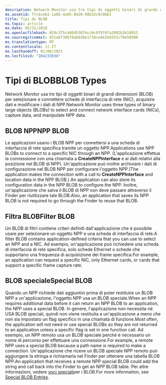 ```yaml
---
description: Network Monitor usa tre tipi di oggetti binari di grandi dimensioni (BLOB) per selezionare e connettere schede di interfaccia di rete (NIC), acquisire dati e modificare i dati di NPP.
ms.assetid: f7cbceb1-1a85-4a05-8420-90b32c9c9b61
title: Tipi di BLOB
ms.topic: article
ms.date: 05/31/2018
ms.openlocfilehash: 029c375c446d53074cc0c9797dfa2992b2b2d933
ms.sourcegitcommit: 831e8f3db78ab820e1710cede244553c70e50500
ms.translationtype: MT
ms.contentlocale: it-IT
ms.lasthandoff: 01/08/2021
ms.locfileid: "104233838"
---
```

# <a name="blob-types"></a><span data-ttu-id="5d30c-103">Tipi di BLOB</span><span class="sxs-lookup"><span data-stu-id="5d30c-103">BLOB Types</span></span>

<span data-ttu-id="5d30c-104">Network Monitor usa tre tipi di oggetti binari di grandi dimensioni (BLOB) per selezionare e connettere schede di interfaccia di rete (NIC), acquisire dati e modificare i dati di NPP.</span><span class="sxs-lookup"><span data-stu-id="5d30c-104">Network Monitor uses three types of binary large objects (BLOBs) to select and connect network interface cards (NICs), capture data, and manipulate NPP data.</span></span>

## <a name="npp-blob"></a><span data-ttu-id="5d30c-105">BLOB NPP</span><span class="sxs-lookup"><span data-stu-id="5d30c-105">NPP BLOB</span></span>

<span data-ttu-id="5d30c-106">Le applicazioni usano i BLOB NPP per connettersi a una scheda di interfaccia di rete specifica tramite un oggetto NPP.</span><span class="sxs-lookup"><span data-stu-id="5d30c-106">Applications use NPP BLOBs to connect to a specific NIC through an NPP.</span></span> <span data-ttu-id="5d30c-107">(L'applicazione effettua la connessione con una chiamata a **CreateNPPInterface** e ai dati relativi alla posizione nel BLOB di NPP). Un'applicazione può inoltre archiviare i dati di configurazione nel BLOB NPP per configurare l'oggetto NPP.</span><span class="sxs-lookup"><span data-stu-id="5d30c-107">(The application makes the connection with a call to **CreateNPPInterface** and location data in the NPP BLOB.) An application can also store its configuration data in the NPP BLOB to configure the NPP.</span></span> <span data-ttu-id="5d30c-108">Inoltre, un'applicazione che salva il BLOB di NPP non deve passare attraverso il Finder per riutilizzare tale BLOB.</span><span class="sxs-lookup"><span data-stu-id="5d30c-108">Also, an application that saves its NPP BLOB is not required to go through the Finder to reuse that BLOB.</span></span>

## <a name="filter-blob"></a><span data-ttu-id="5d30c-109">Filtra BLOB</span><span class="sxs-lookup"><span data-stu-id="5d30c-109">Filter BLOB</span></span>

<span data-ttu-id="5d30c-110">Un BLOB di filtri contiene criteri definiti dall'applicazione che è possibile usare per selezionare un oggetto NPP e una scheda di interfaccia di rete.</span><span class="sxs-lookup"><span data-stu-id="5d30c-110">A filter BLOB contains application-defined criteria that you can use to select an NPP and a NIC.</span></span> <span data-ttu-id="5d30c-111">Ad esempio, un'applicazione può richiedere una scheda di interfaccia di rete specifica, solo schede Ethernet o schede che supportano una frequenza di acquisizione dei frame specifica.</span><span class="sxs-lookup"><span data-stu-id="5d30c-111">For example, an application can request a specific NIC, only Ethernet cards, or cards that support a specific frame capture rate.</span></span>

## <a name="special-blob"></a><span data-ttu-id="5d30c-112">BLOB speciale</span><span class="sxs-lookup"><span data-stu-id="5d30c-112">Special BLOB</span></span>

<span data-ttu-id="5d30c-113">Quando un NPP richiede dati aggiuntivi prima di poter restituire un BLOB NPP a un'applicazione, l'oggetto NPP usa un BLOB speciale.</span><span class="sxs-lookup"><span data-stu-id="5d30c-113">When an NPP requires additional data before it can return an NPP BLOB to an application, the NPP uses a special BLOB.</span></span> <span data-ttu-id="5d30c-114">In genere, l'applicazione non necessita né USA BLOB speciali, quindi non viene restituita a un'applicazione a meno che non sia impostato un flag specifico in una chiamata di funzione.</span><span class="sxs-lookup"><span data-stu-id="5d30c-114">Most often, the application will not need or use special BLOBs so they are not returned to an application unless a specific flag is set in one function call.</span></span> <span data-ttu-id="5d30c-115">Ad esempio, un NPP remoto usa un BLOB speciale perché è necessario un nome di percorso per effettuare una connessione.</span><span class="sxs-lookup"><span data-stu-id="5d30c-115">For example, a remote NPP uses a special BLOB because a path name is required to make a connection.</span></span> <span data-ttu-id="5d30c-116">Un'applicazione che riceve un BLOB speciale NPP remoto può aggiungere la stringa e richiamarla nel Finder per ottenere una tabella BLOB NPP.</span><span class="sxs-lookup"><span data-stu-id="5d30c-116">An application that receives a remote NPP special BLOB could add the string and call back into the Finder to get an NPP BLOB table.</span></span> <span data-ttu-id="5d30c-117">Per altre informazioni, vedere [voci speciali](special-blob-entries.md)per i BLOB.</span><span class="sxs-lookup"><span data-stu-id="5d30c-117">For more information, see [Special BLOB Entries](special-blob-entries.md).</span></span>

 

 



